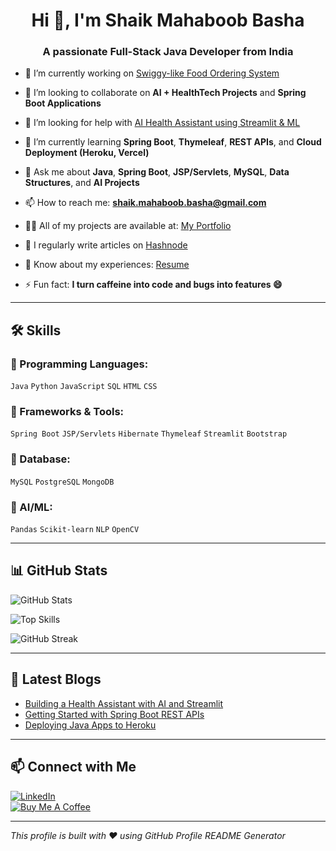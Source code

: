 <h1 align="center">Hi 👋, I'm Shaik Mahaboob Basha</h1>
<h3 align="center">A passionate Full-Stack Java Developer from India</h3>

- 🔭 I’m currently working on [Swiggy-like Food Ordering System](https://github.com/your-username/food-ordering-system)

- 👯 I’m looking to collaborate on **AI + HealthTech Projects** and **Spring Boot Applications**

- 🤝 I’m looking for help with [AI Health Assistant using Streamlit & ML](https://github.com/your-username/ai-health-assistant)

- 🌱 I’m currently learning **Spring Boot**, **Thymeleaf**, **REST APIs**, and **Cloud Deployment (Heroku, Vercel)**

- 💬 Ask me about **Java**, **Spring Boot**, **JSP/Servlets**, **MySQL**, **Data Structures**, and **AI Projects**

- 📫 How to reach me: **shaik.mahaboob.basha@gmail.com**

- 👨‍💻 All of my projects are available at: [My Portfolio](https://your-portfolio-link.com)

- 📝 I regularly write articles on [Hashnode](https://hashnode.com/@your-username)

- 📄 Know about my experiences: [Resume](https://drive.google.com/your-resume-link)

- ⚡ Fun fact: **I turn caffeine into code and bugs into features 😄**

---

## 🛠️ Skills

### 🚀 Programming Languages:
`Java` `Python` `JavaScript` `SQL` `HTML` `CSS`

### 🔧 Frameworks & Tools:
`Spring Boot` `JSP/Servlets` `Hibernate` `Thymeleaf` `Streamlit` `Bootstrap`

### 💾 Database:
`MySQL` `PostgreSQL` `MongoDB`

### 🧠 AI/ML:
`Pandas` `Scikit-learn` `NLP` `OpenCV`

---

## 📊 GitHub Stats

![GitHub Stats](https://github-readme-stats.vercel.app/api?username=maheboob20v&show_icons=true&theme=radical)

![Top Skills](https://github-readme-stats.vercel.app/api/top-langs/?username=maheboob20v&layout=compact&theme=radical)

![GitHub Streak](https://github-readme-streak-stats.herokuapp.com/?user=maheboob20v&theme=radical)

---

## 📰 Latest Blogs
<!-- Replace with GitHub Action or static blog links -->
- [Building a Health Assistant with AI and Streamlit](https://yourblog.com/post1)
- [Getting Started with Spring Boot REST APIs](https://yourblog.com/post2)
- [Deploying Java Apps to Heroku](https://yourblog.com/post3)

---

## 📫 Connect with Me

[![LinkedIn](https://img.shields.io/badge/-LinkedIn-blue?style=flat&logo=Linkedin&logoColor=white)](https://www.linkedin.com/in/mahaboob-shaik-991380239/)  
[![Buy Me A Coffee](https://img.shields.io/badge/-BuyMeACoffee-FFDD00?style=flat&logo=buymeacoffee&logoColor=black)](https://buymeacoffee.com/maheboob20v)

---

_This profile is built with ❤️ using GitHub Profile README Generator_

